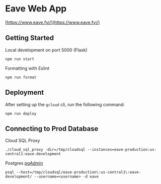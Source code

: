 # Eave Web App

[https://www.eave.fyi/](https://www.eave.fyi/)

## Getting Started

Local development on port 5000 (Flask)

```
npm run start
```

Formatting with Eslint

```
npm run format
```

## Deployment

After setting up the `gcloud` cli, run the following command:

```
npm run deploy
```

## Connecting to Prod Database

Cloud SQL Proxy
```
./cloud_sql_proxy -dir=/tmp/cloudsql --instances=eave-production:us-central1:eave-development
```

Postgres [pgAdmin](https://www.pgadmin.org/)
```
psql --host=/tmp/cloudsql/eave-production\:us-central1\:eave-development/ --username=<username> -d eave
```